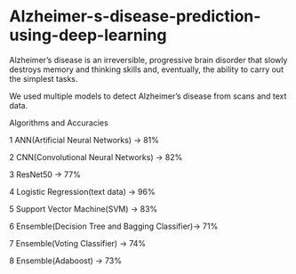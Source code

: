 # Alzheimer-s-disease-prediction-using-deep-learning

Alzheimer’s disease is an irreversible,  progressive brain disorder that slowly
destroys memory and thinking skills and,  eventually, the ability to carry out the
simplest tasks.

We used multiple models to detect Alzheimer’s disease from scans and text data.

Algorithms and Accuracies

1	ANN(Artificial Neural Networks)		->	81%	

2	CNN(Convolutional Neural Networks)	->	82%	

3	ResNet50				->	77%

4	Logistic Regression(text data)	->		96%	

5	Support Vector Machine(SVM)	->		83%		

6	Ensemble(Decision Tree and Bagging Classifier)->	71%		

7	Ensemble(Voting Classifier)		->	74%		

8	Ensemble(Adaboost)			->	73%		
